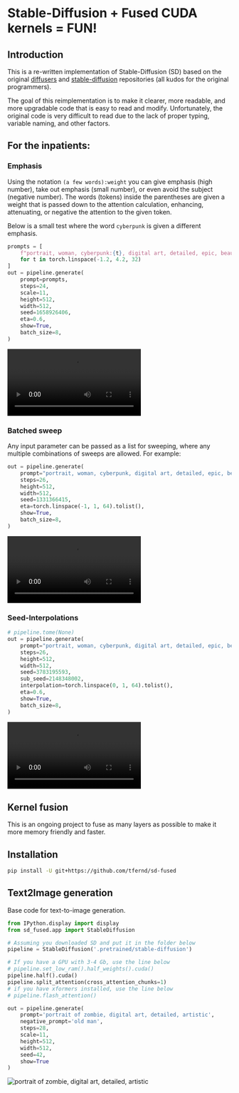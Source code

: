 # Stable-Diffusion + Fused CUDA kernels = FUN!

## Introduction

This is a re-written implementation of Stable-Diffusion (SD) based on the original [diffusers](https://github.com/huggingface/diffusers) and [stable-diffusion](https://github.com/CompVis/stable-diffusion) repositories (all kudos for the original programmers).

The goal of this reimplementation is to make it clearer, more readable, and more upgradable code that is easy to read and modify.
Unfortunately, the original code is very difficult to read due to the lack of proper typing, variable naming, and other factors.

## For the inpatients:

### Emphasis

Using the notation `(a few words):weight` you can give emphasis (high number), take out emphasis (small number), or even avoid the subject (negative number).
The words (tokens) inside the parentheses are given a weight that is passed down to the attention calculation, enhancing, attenuating, or negative the attention to the given token.

Below is a small test where the word `cyberpunk` is given a different emphasis.

```python
prompts = [
    f"portrait, woman, cyberpunk:{t}, digital art, detailed, epic, beautiful"
    for t in torch.linspace(-1.2, 4.2, 32)
]
out = pipeline.generate(
    prompt=prompts,
    steps=24,
    scale=11,
    height=512,
    width=512,
    seed=1658926406,
    eta=0.6,
    show=True,
    batch_size=8,
)
```

<video src=https://user-images.githubusercontent.com/35351230/200015161-ebbbc949-2c4e-407c-b0fa-044242b40ede.mp4></video>


### Batched sweep

Any input parameter can be passed as a list for sweeping, where any multiple combinations of sweeps are allowed.
For example:

```python
out = pipeline.generate(
    prompt="portrait, woman, cyberpunk, digital art, detailed, epic, beautiful",
    steps=26,
    height=512,
    width=512,
    seed=1331366415,
    eta=torch.linspace(-1, 1, 64).tolist(),
    show=True,
    batch_size=8,
)
```

<video src=https://user-images.githubusercontent.com/35351230/200014913-c9d21aea-85ab-4c65-8c92-8fdd6e288d2b.mp4></video>


### Seed-Interpolations

```python
# pipeline.tome(None)
out = pipeline.generate(
    prompt="portrait, woman, cyberpunk, digital art, detailed, epic, beautiful",
    steps=26,
    height=512,
    width=512,
    seed=3783195593,
    sub_seed=2148348002,
    interpolation=torch.linspace(0, 1, 64).tolist(),
    eta=0.6,
    show=True,
    batch_size=8,
)
```

<video src=https://user-images.githubusercontent.com/35351230/200084486-24bc31c6-441f-495e-997c-9334a1315dd6.mp4></video>

<!-- ### Bad artists friend

Image-to-image generation.
Some parameters such as `steps`, `height`, `width` and `strength` unfortunatelly cannot be batched.

```python
out = pipeline.generate(
    prompt="a warrior and horse walking to Morder, (lord of the rings):2, digital art, detailed:2, trending on artstation, epic:3",
    steps=32,
    height=512,
    width=512,
    seed=1022981499,
    eta=0.8,
    show=True,
    img='masterpiece.png',
    strength=torch.linspace(0.05, 1, 32).sqrt().tolist(),
    mode='resize-pad',
)
``` -->


## Kernel fusion

This is an ongoing project to fuse as many layers as possible to make it more memory friendly and faster.

## Installation

```bash
pip install -U git+https://github.com/tfernd/sd-fused
```

## Text2Image generation

Base code for text-to-image generation.

```python
from IPython.display import display
from sd_fused.app import StableDiffusion

# Assuming you downloaded SD and put it in the folder below
pipeline = StableDiffusion('.pretrained/stable-diffusion')

# If you have a GPU with 3-4 Gb, use the line below
# pipeline.set_low_ram().half_weights().cuda()
pipeline.half().cuda()
pipeline.split_attention(cross_attention_chunks=1)
# if you have xformers installed, use the line below
# pipeline.flash_attention()

out = pipeline.generate(
    prompt='portrait of zombie, digital art, detailed, artistic',
    negative_prompt='old man',
    steps=28,
    scale=11,
    height=512,
    width=512,
    seed=42,
    show=True
)
```

![portrait of zombie, digital art, detailed, artistic](assets/text2img.png)

